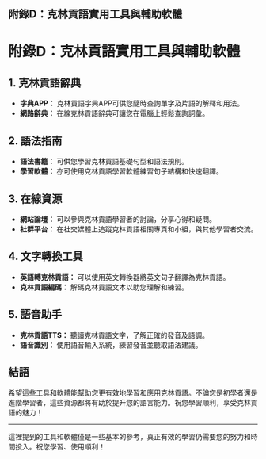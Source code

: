## 附錄D：克林貢語實用工具與輔助軟體

# 附錄D：克林貢語實用工具與輔助軟體

## 1. 克林貢語辭典

- **字典APP：** 克林貢語字典APP可供您隨時查詢單字及片語的解釋和用法。
- **網路辭典：** 在線克林貢語辭典可讓您在電腦上輕鬆查詢詞彙。

## 2. 語法指南

- **語法書籍：** 可供您學習克林貢語基礎句型和語法規則。
- **學習軟體：** 亦可使用克林貢語學習軟體練習句子結構和快速翻譯。

## 3. 在線資源

- **網站論壇：** 可以參與克林貢語學習者的討論，分享心得和疑問。
- **社群平台：** 在社交媒體上追蹤克林貢語相關專頁和小組，與其他學習者交流。

## 4. 文字轉換工具

- **英語轉克林貢語：** 可以使用英文轉換器將英文句子翻譯為克林貢語。
- **克林貢語編碼：** 解碼克林貢語文本以助您理解和練習。

## 5. 語音助手

- **克林貢語TTS：** 聽讀克林貢語文字，了解正確的發音及語調。
- **語音識別：** 使用語音輸入系統，練習發音並聽取語法建議。

## 結語

希望這些工具和軟體能幫助您更有效地學習和應用克林貢語。不論您是初學者還是進階學習者，這些資源都將有助於提升您的語言能力。祝您學習順利，享受克林貢語的魅力！

--- 

這裡提到的工具和軟體僅是一些基本的參考，真正有效的學習仍需要您的努力和時間投入。祝您學習、使用順利！